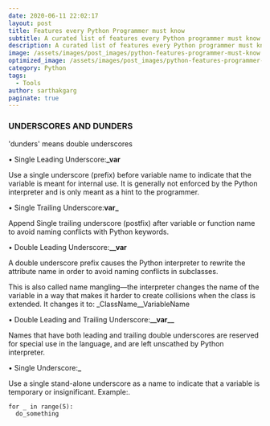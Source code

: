 ```yaml
---
date: 2020-06-11 22:02:17
layout: post
title: Features every Python Programmer must know
subtitle: A curated list of features every Python programmer must know.
description: A curated list of features every Python programmer must know.
image: /assets/images/post_images/python-features-programmer-must-know.webp
optimized_image: /assets/images/post_images/python-features-programmer-must-know.webp
category: Python
tags:
  - Tools
author: sarthakgarg
paginate: true
---
```

### UNDERSCORES AND DUNDERS

'dunders' means double underscores

• Single Leading Underscore:**_var**

Use a single underscore (prefix) before variable name to indicate that the variable is meant for internal use. It is generally not enforced by the Python interpreter and is only meant as a hint to the programmer.

• Single Trailing Underscore:**var_**

Append Single trailing underscore (postfix) after variable or function name to avoid naming conflicts with Python keywords.

• Double Leading Underscore:**__var**

A double underscore prefix causes the Python interpreter to rewrite the attribute name in order to avoid naming conflicts in subclasses.

This is also called name mangling—the interpreter changes the name of the variable in a way that makes it harder to create collisions when the class is extended. It changes it to: _ClassName__VariableName

• Double Leading and Trailing Underscore:**\_\_var\_\_**

Names that have both leading and trailing double underscores are reserved for special use in the language, and are left unscathed by Python interpreter.

• Single Underscore:**_**

Use a single stand-alone underscore as a name to indicate that a variable is temporary or insignificant. Example:.

```
for _ in range(5):
  do_something
```